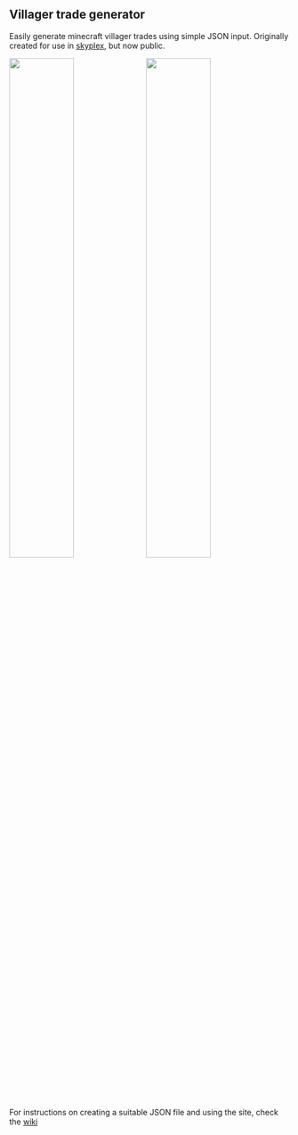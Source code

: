 ## Villager trade generator

Easily generate minecraft villager trades using simple JSON input. Originally created for use in [skyplex](https://github.com/plexiondev/skyplex), but now public.

<p float="left">
  <img src="https://user-images.githubusercontent.com/46572320/171302427-3e3c33ea-7c90-484b-aef2-d246b421c7c4.png" width="48%">
  <img src="https://user-images.githubusercontent.com/46572320/171302264-b6971791-e8bb-4486-87b3-036847737997.png" width="48%">
</p>

For instructions on creating a suitable JSON file and using the site, check the [wiki](https://github.com/plexiondev/trades/wiki)

